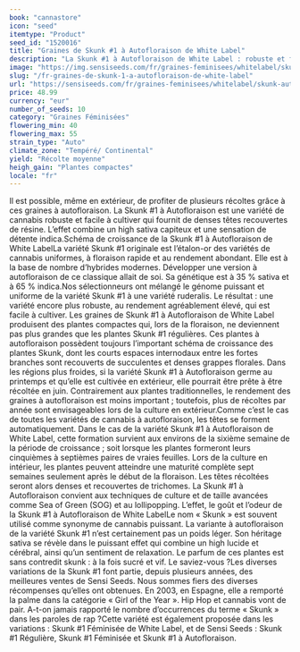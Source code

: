 ```yaml
---
book: "cannastore"
icon: "seed"
itemtype: "Product"
seed_id: "1520016"
title: "Graines de Skunk #1 à Autofloraison de White Label"
description: "La Skunk #1 à Autofloraison de White Label : robuste et facile. Combine le high sativa à l’effet détente indica. Plusieurs récoltes par année possibles !"
image: "https://img.sensiseeds.com/fr/graines-feminisees/whitelabel/skunk-autofloraison-image.png"
slug: "/fr-graines-de-skunk-1-a-autofloraison-de-white-label"
url: "https://sensiseeds.com/fr/graines-feminisees/whitelabel/skunk-autofloraison?a_aid=cannastore"
price: 48.99
currency: "eur"
number_of_seeds: 10
category: "Graines Féminisées"
flowering_min: 40
flowering_max: 55
strain_type: "Auto"
climate_zone: "Tempéré/ Continental"
yield: "Récolte moyenne"
heigh_gain: "Plantes compactes"
locale: "fr"
---
```

Il est possible, même en extérieur, de profiter de plusieurs récoltes grâce à ces graines à autofloraison. La Skunk #1 à Autofloraison est une variété de cannabis robuste et facile à cultiver qui fournit de denses têtes recouvertes de résine. L’effet combine un high sativa capiteux et une sensation de détente indica.Schéma de croissance de la Skunk #1 à Autofloraison de White LabelLa variété Skunk #1 originale est l’étalon-or des variétés de cannabis uniformes, à floraison rapide et au rendement abondant. Elle est à la base de nombre d’hybrides modernes. Développer une version à autofloraison de ce classique allait de soi. Sa génétique est à 35 % sativa et à 65 % indica.Nos sélectionneurs ont mélangé le génome puissant et uniforme de la variété Skunk #1 à une variété ruderalis. Le résultat : une variété encore plus robuste, au rendement agréablement élevé, qui est facile à cultiver. Les graines de Skunk #1 à Autofloraison de White Label produisent des plantes compactes qui, lors de la floraison, ne deviennent pas plus grandes que les plantes Skunk #1 régulières. Ces plantes à autofloraison possèdent toujours l’important schéma de croissance des plantes Skunk, dont les courts espaces internodaux entre les fortes branches sont recouverts de succulentes et denses grappes florales. Dans les régions plus froides, si la variété Skunk #1 à Autofloraison germe au printemps et qu’elle est cultivée en extérieur, elle pourrait être prête à être récoltée en juin. Contrairement aux plantes traditionnelles, le rendement des graines à autofloraison est moins important ; toutefois, plus de récoltes par année sont envisageables lors de la culture en extérieur.Comme c’est le cas de toutes les variétés de cannabis à autofloraison, les têtes se forment automatiquement. Dans le cas de la variété Skunk #1 à Autofloraison de White Label, cette formation survient aux environs de la sixième semaine de la période de croissance ; soit lorsque les plantes formeront leurs cinquièmes à septièmes paires de vraies feuilles. Lors de la culture en intérieur, les plantes peuvent atteindre une maturité complète sept semaines seulement après le début de la floraison. Les têtes récoltées seront alors denses et recouvertes de trichomes. La Skunk #1 à Autofloraison convient aux techniques de culture et de taille avancées comme Sea of Green (SOG) et au lollipopping. L’effet, le goût et l’odeur de la Skunk #1 à Autofloraison de White LabelLe nom « Skunk » est souvent utilisé comme synonyme de cannabis puissant. La variante à autofloraison de la variété Skunk #1 n’est certainement pas un poids léger. Son héritage sativa se révèle dans le puissant effet qui combine un high lucide et cérébral, ainsi qu’un sentiment de relaxation. Le parfum de ces plantes est sans contredit skunk : à la fois sucré et vif. Le saviez-vous ?Les diverses variations de la Skunk #1 font partie, depuis plusieurs années, des meilleures ventes de Sensi Seeds. Nous sommes fiers des diverses récompenses qu’elles ont obtenues. En 2003, en Espagne, elle a remporté la palme dans la catégorie « Girl of the Year ». Hip Hop et cannabis vont de pair. A-t-on jamais rapporté le nombre d’occurrences du terme « Skunk » dans les paroles de rap ?Cette variété est également proposée dans les variations : Skunk #1 Féminisée de White Label, et de Sensi Seeds : Skunk #1 Régulière, Skunk #1 Féminisée et Skunk #1 à Autofloraison.
